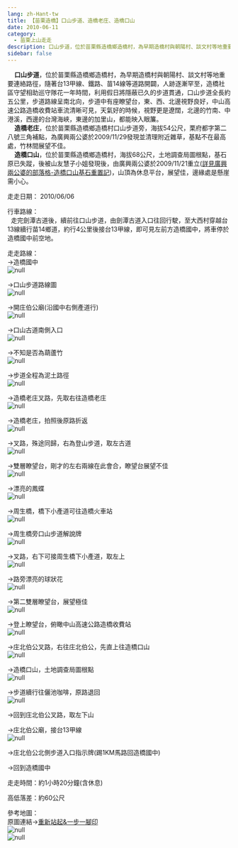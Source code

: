 ```yaml
---
lang: zh-Hant-tw
title: 【苗栗造橋】口山步道、造橋老庄、造橋口山
date: 2010-06-11
category: 
  - 苗栗上山走走
description: 口山步道，位於苗栗縣造橋鄉造橋村，為早期造橋村與朝陽村、談文村等地重要連絡路徑，隨著台13甲線、鐵路、苗14線等道路開闢，人跡逐漸罕至，造橋社區守望相助巡守隊花一年時間，利用假日將隱蔽已久的步道貫通，口山步道全長約五公里，步道路線呈南北向，步道中有座瞭望台，東、西、北邊視野良好，中山高速公路造橋收費站車流清晰可見，天氣好的時候，視野更是遼闊，北邊的竹南、中港溪，西邊的台灣海峽，東邊的加里山，都能映入眼簾。 造橋老庄，位於苗栗縣造橋鄉造橋村口山步道旁，海拔54公尺，栗府都字第二八號三角補點，為廣興兩公婆於2009/11/29發現並清理附近雜草，基點不在最高處，竹林間展望不佳。 造橋口山，位於苗栗縣造橋鄉造橋村，海拔68公尺，土地調查局圖根點，基石原已失蹤，後被山友慧子小姐發現後，由廣興兩公婆於2009/11/21重立([詳見廣興兩公婆的部落格-造橋口山基石重置記](http://tw.myblog.yahoo.com/jw!x2oou.2VRkUvbRNsvqPO/article?mid=5909&prev=5945&l=a&fid=8))，山頂為休息平台，展望佳，邊緣處是懸崖需小心。
sidebar: false
---
```


    **口山步道**，位於苗栗縣造橋鄉造橋村，為早期造橋村與朝陽村、談文村等地重要連絡路徑，隨著台13甲線、鐵路、苗14線等道路開闢，人跡逐漸罕至，造橋社區守望相助巡守隊花一年時間，利用假日將隱蔽已久的步道貫通，口山步道全長約五公里，步道路線呈南北向，步道中有座瞭望台，東、西、北邊視野良好，中山高速公路造橋收費站車流清晰可見，天氣好的時候，視野更是遼闊，北邊的竹南、中港溪，西邊的台灣海峽，東邊的加里山，都能映入眼簾。  
    **造橋老庄**，位於苗栗縣造橋鄉造橋村口山步道旁，海拔54公尺，栗府都字第二八號三角補點，為廣興兩公婆於2009/11/29發現並清理附近雜草，基點不在最高處，竹林間展望不佳。  
    **造橋口山**，位於苗栗縣造橋鄉造橋村，海拔68公尺，土地調查局圖根點，基石原已失蹤，後被山友慧子小姐發現後，由廣興兩公婆於2009/11/21重立([詳見廣興兩公婆的部落格-造橋口山基石重置記](http://tw.myblog.yahoo.com/jw!x2oou.2VRkUvbRNsvqPO/article?mid=5909&prev=5945&l=a&fid=8))，山頂為休息平台，展望佳，邊緣處是懸崖需小心。

走走日期： 2010/06/06

行車路線：  
  走完劍潭古道後，續前往口山步道，由劍潭古道入口往回行駛，至大西村穿越台13線續行苗14鄉道，約行4公里後接台13甲線，即可見左前方造橋國中，將車停於造橋國中前空地。

走走路線：  
→造橋國中  
![null](image/155960221_l.jpg)

→口山步道路線圖  
![null](image/155960230_l.jpg)

→開庄伯公廟(沿國中右側產道行)  
![null](image/155960245_l.jpg)

→口山古道南側入口  
![null](image/155960250_l.jpg)

→不知是否為葫蘆竹  
![null](image/155960255_l.jpg)

→步道全程為泥土路徑  
![null](image/155960257_l.jpg)

→造橋老庄叉路，先取右往造橋老庄  
![null](image/155960260_l.jpg)

→造橋老庄，拍照後原路折返  
![null](image/155960262_l.jpg)

→叉路，殊途同歸，右為登山步道，取左古道  
![null](image/155960272_l.jpg)

→雙層瞭望台，剛才的左右兩線在此會合，瞭望台展望不佳  
![null](image/155960273_l.jpg)

→漂亮的鳳蝶  
![null](image/155960275_l.jpg)

→周生橋，橋下小產道可往造橋火車站  
![null](image/155960276_l.jpg)

→周生橋旁口山步道解說牌  
![null](image/155960279_l.jpg)

→叉路，右下可接周生橋下小產道，取左上  
![null](image/155960302_l.jpg)

→路旁漂亮的球狀花  
![null](image/155960316_l.jpg)

→第二雙層瞭望台，展望極佳  
![null](image/155960317_l.jpg)

→登上瞭望台，俯瞰中山高速公路造橋收費站  
![null](image/155960320_l.jpg)

→庄北伯公叉路，右往庄北伯公，先直上往造橋口山  
![null](image/155960324_l.jpg)

→造橋口山，土地調查局圖根點  
![null](image/155960327_l.jpg)

→步道續行往儷池咖啡，原路退回  
![null](image/155960331_l.jpg)

→回到庄北伯公叉路，取左下山

→庄北伯公廟，接台13甲線  
![null](image/155960340_l.jpg)

→庄北伯公北側步道入口指示牌(踢1KM馬路回造橋國中)

→回到造橋國中

走走時間：約1小時20分鐘(含休息)

高低落差：約60公尺

參考地圖：  
原圖連結→[重新站起&一步一腳印](http://blog.xuite.net/yang5757/blog/32148812)  
![null](image/155960217_l.jpg)  
![null](image/155960354_l.jpg)